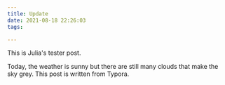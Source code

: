 ```yaml
---
title: Update
date: 2021-08-18 22:26:03
tags: 

---
```


This is Julia's tester post.

Today, the weather is sunny but there are still many clouds that make the sky grey. This post is written from Typora.

